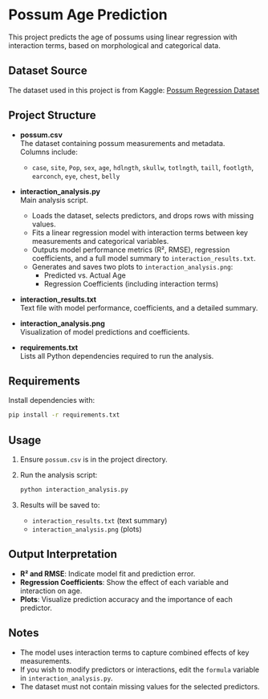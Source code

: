 # Possum Age Prediction

This project predicts the age of possums using linear regression with interaction terms, based on morphological and categorical data.

## Dataset Source

The dataset used in this project is from Kaggle: [Possum Regression Dataset](https://www.kaggle.com/datasets/abrambeyer/openintro-possum)

## Project Structure

- **possum.csv**  
  The dataset containing possum measurements and metadata.  
  Columns include:  
  - `case`, `site`, `Pop`, `sex`, `age`, `hdlngth`, `skullw`, `totlngth`, `taill`, `footlgth`, `earconch`, `eye`, `chest`, `belly`

- **interaction_analysis.py**  
  Main analysis script.  
  - Loads the dataset, selects predictors, and drops rows with missing values.
  - Fits a linear regression model with interaction terms between key measurements and categorical variables.
  - Outputs model performance metrics (R², RMSE), regression coefficients, and a full model summary to `interaction_results.txt`.
  - Generates and saves two plots to `interaction_analysis.png`:
    - Predicted vs. Actual Age
    - Regression Coefficients (including interaction terms)

- **interaction_results.txt**  
  Text file with model performance, coefficients, and a detailed summary.

- **interaction_analysis.png**  
  Visualization of model predictions and coefficients.

- **requirements.txt**  
  Lists all Python dependencies required to run the analysis.

## Requirements

Install dependencies with:

```bash
pip install -r requirements.txt
```

## Usage

1. Ensure `possum.csv` is in the project directory.
2. Run the analysis script:

   ```bash
   python interaction_analysis.py
   ```

3. Results will be saved to:
   - `interaction_results.txt` (text summary)
   - `interaction_analysis.png` (plots)

## Output Interpretation

- **R² and RMSE**: Indicate model fit and prediction error.
- **Regression Coefficients**: Show the effect of each variable and interaction on age.
- **Plots**: Visualize prediction accuracy and the importance of each predictor.

## Notes

- The model uses interaction terms to capture combined effects of key measurements.
- If you wish to modify predictors or interactions, edit the `formula` variable in `interaction_analysis.py`.
- The dataset must not contain missing values for the selected predictors.
